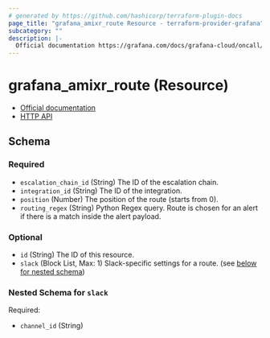 ```yaml
---
# generated by https://github.com/hashicorp/terraform-plugin-docs
page_title: "grafana_amixr_route Resource - terraform-provider-grafana"
subcategory: ""
description: |-
  Official documentation https://grafana.com/docs/grafana-cloud/oncall/routes/HTTP API https://grafana.com/docs/grafana-cloud/oncall/oncall-api-reference/routes/
---
```


# grafana_amixr_route (Resource)

* [Official documentation](https://grafana.com/docs/grafana-cloud/oncall/routes/)
* [HTTP API](https://grafana.com/docs/grafana-cloud/oncall/oncall-api-reference/routes/)



<!-- schema generated by tfplugindocs -->
## Schema

### Required

- `escalation_chain_id` (String) The ID of the escalation chain.
- `integration_id` (String) The ID of the integration.
- `position` (Number) The position of the route (starts from 0).
- `routing_regex` (String) Python Regex query. Route is chosen for an alert if there is a match inside the alert payload.

### Optional

- `id` (String) The ID of this resource.
- `slack` (Block List, Max: 1) Slack-specific settings for a route. (see [below for nested schema](#nestedblock--slack))

<a id="nestedblock--slack"></a>
### Nested Schema for `slack`

Required:

- `channel_id` (String)


